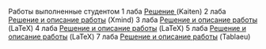 Работы выполненные студентом
1 лаба
[Решение ](https://github.com/tolasha/-/tree/main/лаб1) (Kaiten)
2 лаба
[Решение и описание работы](https://github.com/tolasha/-/tree/main/лаб2) (Xmind)
3 лаба
[Решение и описание работы](https://github.com/tolasha/-/tree/main/лаб3) (LaTeX)
4 лаба
[Решение и описание работы](https://github.com/tolasha/-/tree/main/лаб4) (LaTeX)
5 лаба
[Решение и описание работы](https://github.com/tolasha/-/tree/main/лаб5) (LaTeX)
7 лаба
[Решение и описание работы](https://github.com/tolasha/-/tree/main/лаб7) (Tablaeu)
